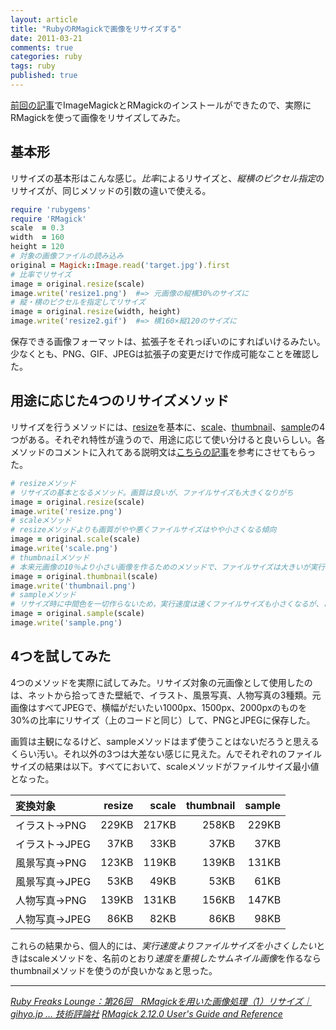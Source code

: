 ```yaml
---
layout: article
title: "RubyのRMagickで画像をリサイズする"
date: 2011-03-21
comments: true
categories: ruby
tags: ruby
published: true
---
```


[前回の記事](/2011/03/20/mac-ruby-imagemagick-rmagick-install)でImageMagickとRMagickのインストールができたので、実際にRMagickを使って画像をリサイズしてみた。

<!-- READMORE -->

## 基本形

リサイズの基本形はこんな感じ。*比率*によるリサイズと、*縦横のピクセル指定*のリサイズが、同じメソッドの引数の違いで使える。

~~~ ruby
require 'rubygems'
require 'RMagick'
scale  = 0.3
width  = 160
height = 120
# 対象の画像ファイルの読み込み
original = Magick::Image.read('target.jpg').first
# 比率でリサイズ
image = original.resize(scale)
image.write('resize1.png')  #=> 元画像の縦横30%のサイズに
# 縦・横のピクセルを指定してリサイズ
image = original.resize(width, height)
image.write('resize2.gif')  #=> 横160×縦120のサイズに
~~~

保存できる画像フォーマットは、拡張子をそれっぽいのにすればいけるみたい。少なくとも、PNG、GIF、JPEGは拡張子の変更だけで作成可能なことを確認した。


## 用途に応じた4つのリサイズメソッド

リサイズを行うメソッドには、[resize](http://studio.imagemagick.org/RMagick/doc/image3.html#resize)を基本に、[scale](http://studio.imagemagick.org/RMagick/doc/image3.html#scale)、[thumbnail](http://studio.imagemagick.org/RMagick/doc/image3.html#thumbnail)、[sample](http://studio.imagemagick.org/RMagick/doc/image3.html#sample)の4つがある。それぞれ特性が違うので、用途に応じて使い分けると良いらしい。各メソッドのコメントに入れてある説明文は[こちらの記事](http://gihyo.jp/dev/serial/01/ruby/0026)を参考にさせてもらった。

~~~ ruby
# resizeメソッド
# リサイズの基本となるメソッド。画質は良いが、ファイルサイズも大きくなりがち
image = original.resize(scale)
image.write('resize.png')
# scaleメソッド
# resizeメソッドよりも画質がやや悪くファイルサイズはやや小さくなる傾向
image = original.scale(scale)
image.write('scale.png')
# thumbnailメソッド
# 本来元画像の10％より小さい画像を作るためのメソッドで、ファイルサイズは大きいが実行速度が速い
image = original.thumbnail(scale)
image.write('thumbnail.png')
# sampleメソッド
# リサイズ時に中間色を一切作らないため，実行速度は速くファイルサイズも小さくなるが、この中で最も画質を犠牲にする
image = original.sample(scale)
image.write('sample.png')
~~~


## 4つを試してみた

4つのメソッドを実際に試してみた。リサイズ対象の元画像として使用したのは、ネットから拾ってきた壁紙で、イラスト、風景写真、人物写真の3種類。元画像はすべてJPEGで、横幅がだいたい1000px、1500px、2000pxのものを30%の比率にリサイズ（上のコードと同じ）して、PNGとJPEGに保存した。

画質は主観になるけど、sampleメソッドはまず使うことはないだろうと思えるくらい汚い。それ以外の3つは大差ない感じに見えた。んでそれぞれのファイルサイズの結果は以下。すべてにおいて、scaleメソッドがファイルサイズ最小値となった。

|変換対象|resize|scale|thumbnail|sample|
|:-|-:|-:|-:|-:|
|イラスト→PNG|229KB|217KB|258KB|229KB|
|イラスト→JPEG|37KB|33KB|37KB|37KB|
|風景写真→PNG|123KB|119KB|139KB|131KB|
|風景写真→JPEG|53KB|49KB|53KB|61KB|
|人物写真→PNG|139KB|131KB|156KB|147KB|
|人物写真→JPEG|86KB|82KB|86KB|98KB|

これらの結果から、個人的には、*実行速度よりファイルサイズを小さくしたい*ときはscaleメソッドを、名前のとおり*速度を重視したサムネイル画像*を作るならthumbnailメソッドを使うのが良いかなぁと思った。

* * *

<cite>[Ruby Freaks Lounge：第26回　RMagickを用いた画像処理（1）リサイズ｜gihyo.jp … 技術評論社](http://gihyo.jp/dev/serial/01/ruby/0026)</cite>
<cite>[RMagick 2.12.0 User's Guide and Reference](http://studio.imagemagick.org/RMagick/doc/)</cite>
